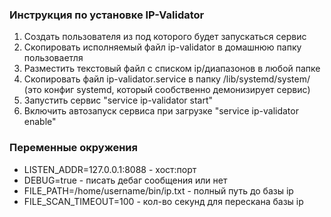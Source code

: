 ### Инструкция по установке IP-Validator

1. Создать пользователя из под которого будет запускаться сервис 
2. Скопировать исполняемый файл ip-validator в домашнюю папку пользоваетля
3. Разместить текстовый файл с списком ip/диапазонов в любой папке
4. Скопировать файл ip-validator.service в папку /lib/systemd/system/ (это конфиг systemd, который сообственно демонизирует сервис)
5. Запустить сервис "service ip-validator start"
6. Включить автозапуск сервиса при загрузке "service ip-validator enable"

### Переменные окружения

* LISTEN_ADDR=127.0.0.1:8088  - хост:порт
* DEBUG=true - писать дебаг сообщения или нет
* FILE_PATH=/home/username/bin/ip.txt - полный путь до базы ip
* FILE_SCAN_TIMEOUT=100 - кол-во секунд для перескана базы ip
